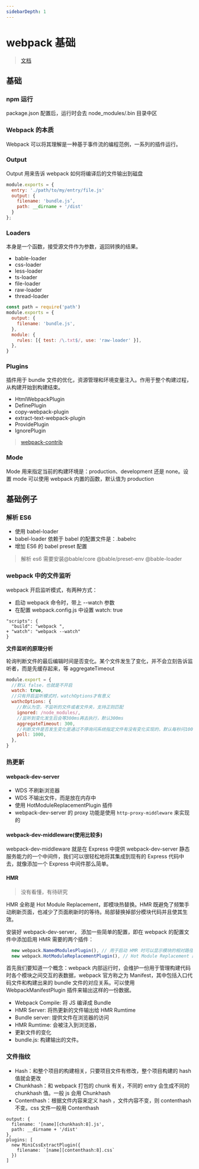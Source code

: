 ```yaml
---
sidebarDepth: 1
---
```


# webpack 基础

> [文档](https://www.webpackjs.com/concepts/)

## 基础

### npm 运行

package.json 配置后，运行时会去 node_modules/.bin 目录中区

### Webpack 的本质

Webpack 可以将其理解是一种基于事件流的编程范例，一系列的插件运行。

### Output

Output ⽤来告诉 webpack 如何将编译后的⽂件输出到磁盘

```js
module.exports = {
  entry: './path/to/my/entry/file.js'
  output: {
    filename: 'bundle.js’,
    path: __dirname + '/dist'
  }
};
```

### Loaders

本身是一个函数，接受源文件作为参数，返回转换的结果。

- bable-loader
- css-loader
- less-loader
- ts-loader
- file-loader
- raw-loader
- thread-loader

```js
const path = require('path')
module.exports = {
  output: {
    filename: 'bundle.js',
  },
  module: {
    rules: [{ test: /\.txt$/, use: 'raw-loader' }],
  },
}
```

### Plugins

插件⽤于 bundle ⽂件的优化，资源管理和环境变量注⼊。作⽤于整个构建过程，从构建开始到构建结束。

- HtmlWebpackPlugin
- DefinePlugin
- copy-webpack-plugin
- extract-text-webpack-plugin
- ProvidePlugin
- IgnorePlugin

> [webpack-contrib](https://github.com/webpack-contrib/awesome-webpack)

### Mode

Mode ⽤来指定当前的构建环境是：production、development 还是 none。设置 mode 可以使⽤ webpack 内置的函数，默认值为 production

## 基础例子

### 解析 ES6

- 使⽤ babel-loader
- babel-loader 依赖于 babel 的配置⽂件是：.babelrc
- 增加 ES6 的 babel preset 配置

> 解析 es6 需要安装@bable/core @bable/preset-env @bable-loader

### webpack 中的⽂件监听

webpack 开启监听模式，有两种⽅式：

- 启动 webpack 命令时，带上 --watch 参数
- 在配置 webpack.config.js 中设置 watch: true

```json{3}
"scripts": {
  "build": "webpack ",
+ "watch": "webpack --watch"
}
```

**⽂件监听的原理分析**

轮询判断⽂件的最后编辑时间是否变化。某个⽂件发⽣了变化，并不会⽴刻告诉监听者，⽽是先缓存起来，等 aggregateTimeout

```js
module.export = {
  //默认 false，也就是不开启
  watch: true,
  //只有开启监听模式时，watchOptions才有意义
  wathcOptions: {
    //默认为空，不监听的文件或者文件夹，支持正则匹配
    ignored: /node_modules/,
    //监听到变化发生后会等300ms再去执行，默认300ms
    aggregateTimeout: 300,
    //判断文件是否发生变化是通过不停询问系统指定文件有没有变化实现的，默认每秒问1000次
    poll: 1000,
  },
}
```

### 热更新

#### webpack-dev-server

- WDS 不刷新浏览器
- WDS 不输出⽂件，⽽是放在内存中
- 使⽤ HotModuleReplacementPlugin 插件
- webpack-dev-server 的 proxy 功能是使用 `http-proxy-middleware` 来实现的

#### webpack-dev-middleware(使用比较多)

webpack-dev-middleware 就是在 Express 中提供 webpack-dev-server 静态服务能力的一个中间件，我们可以很轻松地将其集成到现有的 Express 代码中去，就像添加一个 Express 中间件那么简单。

#### HMR

> 没有看懂，有待研究

HMR 全称是 Hot Module Replacement，即模块热替换。HMR 既避免了频繁手动刷新页面，也减少了页面刷新时的等待。局部替换掉部分模块代码并且使其生效。

安装好 webpack-dev-server， 添加一些简单的配置，即在 webpack 的配置文件中添加启用 HMR 需要的两个插件：

```js
  new webpack.NamedModulesPlugin(), // 用于启动 HMR 时可以显示模块的相对路径
  new webpack.HotModuleReplacementPlugin(), // Hot Module Replacement 的插件
```

首先我们要知道一个概念：webpack 内部运行时，会维护一份用于管理构建代码时各个模块之间交互的表数据，webpack 官方称之为 Manifest，其中包括入口代码文件和构建出来的 bundle 文件的对应关系。可以使用 WebpackManifestPlugin 插件来输出这样的一份数据。

- Webpack Compile: 将 JS 编译成 Bundle
- HMR Server: 将热更新的⽂件输出给 HMR Rumtime
- Bundle server: 提供⽂件在浏览器的访问
- HMR Rumtime: 会被注⼊到浏览器，
- 更新⽂件的变化
- bundle.js: 构建输出的⽂件。

### 文件指纹

- Hash：和整个项⽬的构建相关，只要项⽬⽂件有修改，整个项⽬构建的 hash 值就会更改
- Chunkhash：和 webpack 打包的 chunk 有关，不同的 entry 会⽣成不同的 chunkhash 值。一般 js 会用 Chunkhash
- Contenthash：根据⽂件内容来定义 hash ，⽂件内容不变，则 contenthash 不变。css 文件一般用 Contenthash

```js{2,7}
output: {
  filename: '[name][chunkhash:8].js',
  path: __dirname + '/dist'
},
plugins: [
  new MiniCssExtractPlugin({
    filename: `[name][contenthash:8].css`
  })
]
```
